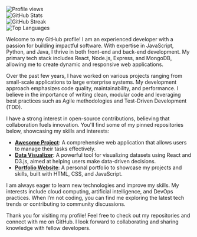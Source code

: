 ![Profile views](https://komarev.com/ghpvc/?username=diannamurray254&style=flat-square)  
![GitHub Stats](https://github-readme-stats.vercel.app/api?username=diannamurray254&show_icons=true&hide_title=true&count_private=true&theme=dark)  
![GitHub Streak](https://github-readme-streak-stats.herokuapp.com/?user=diannamurray254&theme=dark)  
![Top Languages](https://github-readme-stats.vercel.app/api/top-langs/?username=diannamurray254&layout=compact&theme=dark)

Welcome to my GitHub profile! I am an experienced developer with a passion for building impactful software. With expertise in JavaScript, Python, and Java, I thrive in both front-end and back-end development. My primary tech stack includes React, Node.js, Express, and MongoDB, allowing me to create dynamic and responsive web applications.

Over the past few years, I have worked on various projects ranging from small-scale applications to large enterprise systems. My development approach emphasizes code quality, maintainability, and performance. I believe in the importance of writing clean, modular code and leveraging best practices such as Agile methodologies and Test-Driven Development (TDD).

I have a strong interest in open-source contributions, believing that collaboration fuels innovation. You'll find some of my pinned repositories below, showcasing my skills and interests:

- **[Awesome Project](https://github.com/diannamurray254/awesome-project)**: A comprehensive web application that allows users to manage their tasks effectively.
- **[Data Visualizer](https://github.com/diannamurray254/data-visualizer)**: A powerful tool for visualizing datasets using React and D3.js, aimed at helping users make data-driven decisions.
- **[Portfolio Website](https://github.com/diannamurray254/portfolio-website)**: A personal portfolio to showcase my projects and skills, built with HTML, CSS, and JavaScript.

I am always eager to learn new technologies and improve my skills. My interests include cloud computing, artificial intelligence, and DevOps practices. When I’m not coding, you can find me exploring the latest tech trends or contributing to community discussions.

Thank you for visiting my profile! Feel free to check out my repositories and connect with me on GitHub. I look forward to collaborating and sharing knowledge with fellow developers.
